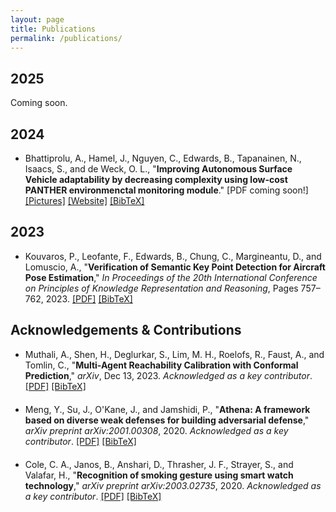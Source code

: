 ```yaml
---
layout: page
title: Publications
permalink: /publications/
---
```


<!-- View my [Google Scholar profile](https://scholar.google.com/citations?user=xiM0_6sAAAAJ&hl=en). -->

## 2025

Coming soon.

## 2024

<ul class="bibliography">
  <li>
    <span id="Bhattiprolu2023">
        Bhattiprolu, A., Hamel, J., Nguyen, C., Edwards, B., Tapanainen, N., Isaacs, S., and de Weck, O. L.,
        "<b>Improving Autonomous Surface Vehicle adaptability by decreasing complexity using low-cost PANTHER environmenctal monitoring module</b>."
    </span>
    [PDF coming soon!]
    <a href="https://www.linkedin.com/posts/olivierdeweck_bathymetry-environmental-pearl-activity-7262510077461291008-AXmr?utm_source=share&utm_medium=member_desktop&rcm=ACoAABjTFVQB0rh8iF5AXjA63Oj3mXxBJ6mwPdE">[Pictures]</a>
    <a href="https://followpearl.mit.edu/">[Website]</a>
    <a href="javascript:toggleInfo('Bhattiprolu2023');" class="js-no-ajax">[BibTeX]</a>
    <pre id="bib_Bhattiprolu2023" class="bibtex noshow">@article{Bhattiprolu2023,
  author = {Bhattiprolu, Abhishek and Hamel, John and Nguyen, Christina and Edwards, Blake and Tapanainen, Nikolas and Isaacs, Stewart and de Weck, Olivier L.},
  title = {Improving Autonomous Surface Vehicle adaptability by decreasing complexity using low-cost PANTHER environmental monitoring module},
  note = {Public paper link coming soon}
}</pre>
  </li>
</ul>

## 2023

<ul class="bibliography">
  <li>
      <span id="Kouvaros2023">
      Kouvaros, P., Leofante, F., Edwards, B., Chung, C., Margineantu, D., and Lomuscio, A., 
      "<b>Verification of Semantic Key Point Detection for Aircraft Pose Estimation</b>," <i>In Proceedings of the 20th International Conference on Principles of Knowledge Representation and Reasoning</i>, Pages 757–762, 2023.
      </span>
      <a href="https://proceedings.kr.org/2023/77/">[PDF]</a>
      <a href="javascript:toggleInfo('Kouvaros2023');" class="js-no-ajax">[BibTeX]</a>
      <pre id="bib_Kouvaros2023" class="bibtex noshow">@inproceedings{Kouvaros2023,
  author = {Kouvaros, Panagiotis and Leofante, Francesco and Edwards, Blake and Chung, Calvin and Margineantu, Dragos and Lomuscio, Alessio},
  title = {Verification of Semantic Key Point Detection for Aircraft Pose Estimation},
  booktitle = {Proceedings of the 20th International Conference on Principles of Knowledge Representation and Reasoning},
  pages = {757--762},
  year = {2023},
  doi = {10.24963/kr.2023/77},
  url = {https://proceedings.kr.org/2023/77/kr2023-0077-kouvaros-et-al.pdf}
}</pre>
  </li>
</ul>

## Acknowledgements & Contributions

<ul class="bibliography">
  <li>
    <span id="Muthali2023">Muthali, A., Shen, H., Deglurkar, S., Lim, M. H., Roelofs, R., Faust, A., and Tomlin, C., "<b>Multi-Agent Reachability Calibration with Conformal Prediction</b>," <i>arXiv</i>, Dec 13, 2023. <i>Acknowledged as a key contributor</i>.</span>
    <a href="https://arxiv.org/abs/2304.00432">[PDF]</a>
    <a href="javascript:toggleInfo('Muthali2023');" class="js-no-ajax">[BibTeX]</a>
    <pre id="bib_Muthali2023" class="bibtex noshow">@article{Muthali2023,
  author = {Muthali, Anish and Shen, Haotian and Deglurkar, Sampada and Lim, Michael H. and Roelofs, Rebecca and Faust, Aleksandra and Tomlin, Claire},
  title = {Multi-Agent Reachability Calibration with Conformal Prediction},
  journal = {arXiv},
  year = {2023},
  month = {Dec},
  note = {v2, revised from Apr 2023},
  eprint = {2304.00706v2},
  url = {https://arxiv.org/abs/2304.00432}
}</pre>
  </li>
  <li>
    <span id="meng2020athena">Meng, Y., Su, J., O'Kane, J., and Jamshidi, P., "<b>Athena: A framework based on diverse weak defenses for building adversarial defense</b>," <i>arXiv preprint arXiv:2001.00308</i>, 2020. <i>Acknowledged as a key contributor</i>.</span>
    <a href="https://arxiv.org/abs/2001.00308">[PDF]</a>
    <a href="javascript:toggleInfo('meng2020athena');" class="js-no-ajax">[BibTeX]</a>
    <pre id="bib_meng2020athena" class="bibtex noshow">@article{meng2020athena,
  title={Athena: A framework based on diverse weak defenses for building adversarial defense},
  author={Meng, Ying and Su, Jianhai and O'Kane, Jason and Jamshidi, Pooyan},
  journal={arXiv preprint arXiv:2001.00308},
  year={2020}
}</pre>
  </li>
  <li>
    <span id="cole2020recognition">Cole, C. A., Janos, B., Anshari, D., Thrasher, J. F., Strayer, S., and Valafar, H., "<b>Recognition of smoking gesture using smart watch technology</b>," <i>arXiv preprint arXiv:2003.02735</i>, 2020. <i>Acknowledged as a key contributor</i>.</span>
    <a href="https://arxiv.org/abs/2003.02735">[PDF]</a>
    <a href="javascript:toggleInfo('cole2020recognition');" class="js-no-ajax">[BibTeX]</a>
    <pre id="bib_cole2020recognition" class="bibtex noshow">@article{cole2020recognition,
  title={Recognition of smoking gesture using smart watch technology},
  author={Cole, Casey A and Janos, Bethany and Anshari, Dien and Thrasher, James F and Strayer, Scott and Valafar, Homayoun},
  journal={arXiv preprint arXiv:2003.02735},
  year={2020}
}</pre>
  </li>
</ul>

<script>
function toggleInfo(id) {
  var bibElement = document.getElementById('bib_' + id);
  if (bibElement.classList.contains('noshow')) {
    bibElement.classList.remove('noshow');
  } else {
    bibElement.classList.add('noshow');
  }
}
</script>

<style>
.noshow {
  display: none;
}
.bibliography li {
  margin-bottom: 20px;
}
.bibtex {
  font-family: monospace;
  white-space: pre-wrap;
  padding: 10px;
  border-radius: 5px;
  margin-top: 10px;
}
</style>
